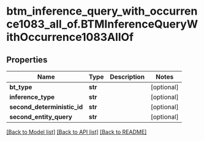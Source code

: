 # btm_inference_query_with_occurrence1083_all_of.BTMInferenceQueryWithOccurrence1083AllOf

## Properties
Name | Type | Description | Notes
------------ | ------------- | ------------- | -------------
**bt_type** | **str** |  | [optional] 
**inference_type** | **str** |  | [optional] 
**second_deterministic_id** | **str** |  | [optional] 
**second_entity_query** | **str** |  | [optional] 

[[Back to Model list]](../README.md#documentation-for-models) [[Back to API list]](../README.md#documentation-for-api-endpoints) [[Back to README]](../README.md)


